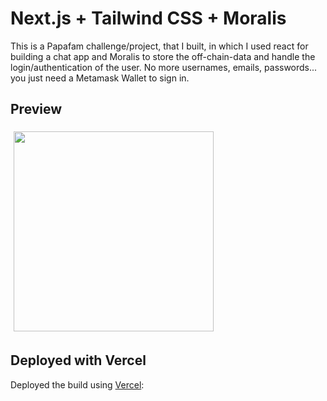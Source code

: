 # Next.js + Tailwind CSS + Moralis


This is a Papafam challenge/project, that I built, in which I used react for building a chat app and Moralis to store the off-chain-data and handle the login/authentication of the user. No more usernames, emails, passwords... you just need a Metamask Wallet to sign in.

## Preview

[<img height="320px" style="margin: 5px" src="https://cloudflare-ipfs.com/ipfs/QmSLQi3gRduY7Ntn9fnuF5HPQC3Q28kucNDBjcLRjMWVH9/0.png">](https://web3-0-metaverse-challenge.vercel.app/)

## Deployed with Vercel

Deployed the build using [Vercel](https://vercel.com?utm_source=github&utm_medium=readme&utm_campaign=next-example):

